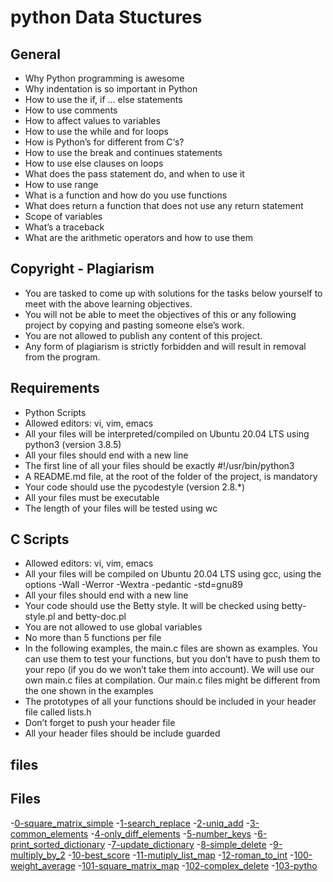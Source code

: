 # python Data Stuctures

## General
- Why Python programming is awesome
- Why indentation is so important in Python
- How to use the if, if ... else statements
- How to use comments
- How to affect values to variables
- How to use the while and for loops
- How is Python’s for different from C‘s?
- How to use the break and continues statements
- How to use else clauses on loops
- What does the pass statement do, and when to use it
- How to use range
- What is a function and how do you use functions
- What does return a function that does not use any return statement
- Scope of variables
- What’s a traceback
- What are the arithmetic operators and how to use them


## Copyright - Plagiarism
- You are tasked to come up with solutions for the tasks below yourself to meet with the above learning objectives.
- You will not be able to meet the objectives of this or any following project by copying and pasting someone else’s work.
- You are not allowed to publish any content of this project.
- Any form of plagiarism is strictly forbidden and will result in removal from the program.

## Requirements
- Python Scripts
- Allowed editors: vi, vim, emacs
- All your files will be interpreted/compiled on Ubuntu 20.04 LTS using python3 (version 3.8.5)
- All your files should end with a new line
- The first line of all your files should be exactly #!/usr/bin/python3
- A README.md file, at the root of the folder of the project, is mandatory
- Your code should use the pycodestyle (version 2.8.*)
- All your files must be executable
- The length of your files will be tested using wc

## C Scripts
- Allowed editors: vi, vim, emacs
- All your files will be compiled on Ubuntu 20.04 LTS using gcc, using the options -Wall -Werror -Wextra -pedantic -std=gnu89
- All your files should end with a new line
- Your code should use the Betty style. It will be checked using betty-style.pl and betty-doc.pl
- You are not allowed to use global variables
- No more than 5 functions per file
- In the following examples, the main.c files are shown as examples. You can use them to test your functions, but you don’t have to push them to your repo (if you do we won’t take them into account). We will use our own main.c files at compilation. Our main.c files might be different from the one shown in the examples
- The prototypes of all your functions should be included in your header file called lists.h
- Don’t forget to push your header file
- All your header files should be include guarded

## files
## Files
-[0-square_matrix_simple](./0-square_matrix_simple.py)
-[1-search_replace](./1-search_replace.py)
-[2-uniq_add](./2-uniq_add.py)
-[3-common_elements](./3-common_elements.py)
-[4-only_diff_elements](./4-only_diff_elements.py)
-[5-number_keys](./5-number_keys.py)
-[6-print_sorted_dictionary](./6-print_sorted_dictionary.py)
-[7-update_dictionary](./7-update_dictionary.py)
-[8-simple_delete](./8-simple_delete.py)
-[9-multiply_by_2](./9-multiply_by_2.py)
-[10-best_score](./10-best_score.py)
-[11-mutiply_list_map](./11-multiply_list_map.py)
-[12-roman_to_int](./12-roman_to_int.py)
-[100-weight_average](.)
-[101-square_matrix_map](.)
-[102-complex_delete](.)
-[103-pytho](.)